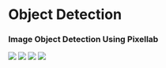 # **Object Detection** 
<h3> Image Object Detection Using Pixellab </h3>
<image src="output1">
  <image src="output2">
    <image src="output3">
      <image src="output4">
